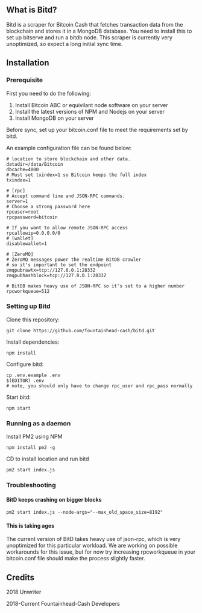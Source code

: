 ## What is Bitd?

Bitd is a scraper for Bitcoin Cash that fetches transaction data from the blockchain and stores it in a MongoDB database. You need to install this to set up bitserve and run a bitdb node. This scraper is currently very unoptimized, so expect a long initial sync time.

## Installation

### Prerequisite
First you need to do the following:
1. Install Bitcoin ABC or equivilant node software on your server
2. Install the latest versions of NPM and Nodejs on your server
2. Install MongoDB on your server

Before sync, set up your bitcoin.conf file to meet the requirements set by bitd. 

An example configuration file can be found below:
```
# location to store blockchain and other data.
datadir=/data/Bitcoin
dbcache=4000
# Must set txindex=1 so Bitcoin keeps the full index
txindex=1

# [rpc]
# Accept command line and JSON-RPC commands.
server=1
# Choose a strong password here
rpcuser=root
rpcpassword=bitcoin

# If you want to allow remote JSON-RPC access
rpcallowip=0.0.0.0/0
# [wallet]
disablewallet=1

# [ZeroMQ]
# ZeroMQ messages power the realtime BitDB crawler
# so it's important to set the endpoint
zmqpubrawtx=tcp://127.0.0.1:28332
zmqpubhashblock=tcp://127.0.0.1:28332

# BitDB makes heavy use of JSON-RPC so it's set to a higher number
rpcworkqueue=512
```

### Setting up Bitd

Clone this repository:
```
git clone https://github.com/fountainhead-cash/bitd.git
```

Install dependencies:
```
npm install
```

Configure bitd:
```
cp .env.example .env
$(EDITOR) .env
# note, you should only have to change rpc_user and rpc_pass normally
```

Start bitd:
```
npm start
```

### Running as a daemon

Install PM2 using NPM
```
npm install pm2 -g
```

CD to install location and run bitd
```
pm2 start index.js
```

### Troubleshooting

#### BitD keeps crashing on bigger blocks
```
pm2 start index.js --node-args="--max_old_space_size=8192"
```

#### This is taking ages

The current version of BitD takes heavy use of json-rpc, which is very unoptimized for this particular workload. We are working on possible workarounds for this issue, but for now try increasing rpcworkqueue in your bitcoin.conf file should make the process slightly faster.


## Credits

2018 Unwriter

2018-Current Fountainhead-Cash Developers
